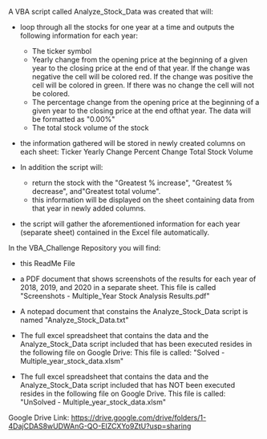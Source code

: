 A VBA script called Analyze_Stock_Data was created that will:

- loop through all the stocks for one year at a time and outputs the following information for each 
  year:
  * The ticker symbol
  * Yearly change from the opening price at the beginning of a given year to the closing price at the end of that year.
    If the change was negative the cell will be colored red.  If the change was positive the cell will be colored in green.
    If there was no change the cell will not be colored.
  * The percentage change from the opening price at the beginning of a given year to the closing price at the end ofthat year.
    The data will be formatted as "0.00%"
  * The total stock volume of the stock
- the information gathered will be stored in newly created columns on each sheet:
  Ticker
  Yearly Change
  Percent Change
  Total Stock Volume

- In addition the script will:
  * return the stock with the "Greatest % increase", "Greatest % decrease", and"Greatest total volume".
  * this information will be displayed on the sheet containing data from that year in newly added columns.

- the script will gather the aforementioned information for each year (separate sheet) contained in the Excel file automatically.

In the VBA_Challenge Repository you will find:
  * this ReadMe File
  * a PDF document that shows screenshots of the results for each year of 2018, 2019, and 2020 in a separate sheet.
    This file is called "Screenshots - Multiple_Year Stock Analysis Results.pdf"
  * A notepad document that constains the Analyze_Stock_Data script is named "Analyze_Stock_Data.txt"


  * The full excel spreadsheet that contains the data and the Analyze_Stock_Data script included that has been executed resides in the following file on Google Drive:
    This file is called:  "Solved - Multiple_year_stock_data.xlsm"
  * The full excel spreadsheet that contains the data and the Analyze_Stock_Data script included that has NOT been executed resides in the following file on Google Drive.
    This file is called:  "UnSolved - Multiple_year_stock_data.xlsm"

Google Drive Link:
https://drive.google.com/drive/folders/1-4DajCDAS8wUDWAnG-QO-EIZCXYo9ZtU?usp=sharing
